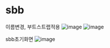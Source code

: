 #  sbb
이름변경, 부트스트랩적용
![image](https://github.com/user-attachments/assets/181b8ab6-91ce-464c-94bf-524c460097a7)
![image](https://github.com/user-attachments/assets/db565c1f-d320-4b18-b0b0-90781c68a6ec)

sbb초기화면
![image](https://github.com/user-attachments/assets/f2346025-1328-4b4a-b34e-2127f58bb921)
